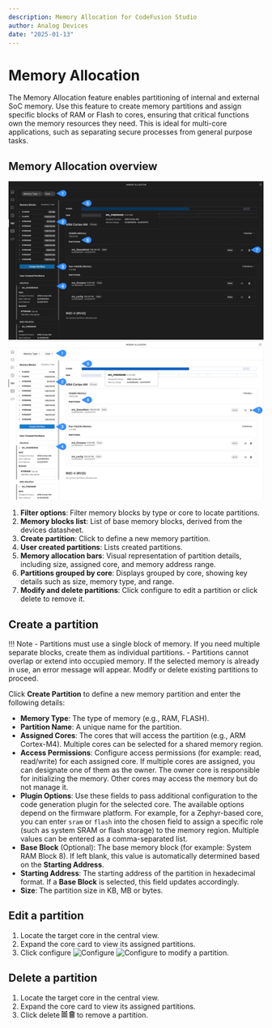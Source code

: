 ```yaml
---
description: Memory Allocation for CodeFusion Studio
author: Analog Devices
date: "2025-01-13"
---
```


# Memory Allocation

The Memory Allocation feature enables partitioning of internal and external SoC memory. Use this feature to create memory partitions and assign specific blocks of RAM or Flash to cores, ensuring that critical functions own the memory resources they need. This is ideal for multi-core applications, such as separating secure processes from general purpose tasks.

## Memory Allocation overview

![Memory Allocation Overview](./images/memory-allocation-overview-dark.png#only-dark) ![Memory Allocation Overview](./images/memory-allocation-overview-light.png#only-light)

1. **Filter options**: Filter memory blocks by type or core to locate partitions.
1. **Memory blocks list**: List of base memory blocks, derived from the devices datasheet.
1. **Create partition**: Click to define a new memory partition.
1. **User created partitions**: Lists created partitions.
1. **Memory allocation bars**: Visual representation of partition details, including size, assigned core, and memory address range.
1. **Partitions grouped by core**: Displays grouped by core, showing key details such as size, memory type, and range.
1. **Modify and delete partitions**: Click configure to edit a partition or click delete to remove it.

## Create a partition

!!! Note
    - Partitions must use a single block of memory. If you need multiple separate blocks, create them as individual partitions.
    - Partitions cannot overlap or extend into occupied memory. If the selected memory is already in use, an error message will appear. Modify or delete existing partitions to proceed.

Click **Create Partition** to define a new memory partition and enter the following details:

- **Memory Type**: The type of memory (e.g., RAM, FLASH).
- **Partition Name**: A unique name for the partition.
- **Assigned Cores**: The cores that will access the partition (e.g., ARM Cortex-M4). Multiple cores can be selected for a shared memory region.
- **Access Permissions**: Configure access permissions (for example: read, read/write) for each assigned core. If multiple cores are assigned, you can designate one of them as the owner. The owner core is responsible for initializing the memory. Other cores may access the memory but do not manage it.
- **Plugin Options**: Use these fields to pass additional configuration to the code generation plugin for the selected core. The available options depend on the firmware platform. For example, for a Zephyr-based core, you can enter `sram` or `flash` into the chosen field to assign a specific role (such as system SRAM or flash storage) to the memory region. Multiple values can be entered as a comma-separated list.
- **Base Block** (Optional): The base memory block (for example: System RAM Block 8). If left blank, this value is automatically determined based on the **Starting Address**.
- **Starting Address**: The starting address of the partition in hexadecimal format. If a **Base Block** is selected, this field updates accordingly.
- **Size**:  The partition size in KB, MB or bytes.

## Edit a partition

1. Locate the target core in the central view.
2. Expand the core card to view its assigned partitions.
3. Click configure ![Configure](./images/icon-config-dark.png#only-dark) ![Configure](./images/icon-config-light.png#only-light) to modify a partition.

## Delete a partition

1. Locate the target core in the central view.
2. Expand the core card to view its assigned partitions.
3. Click delete ![Delete](./images/icon-delete-dark.png#only-dark) ![Delete](./images/icon-delete-light.png#only-light) to remove a partition.
